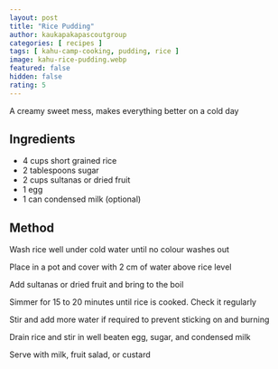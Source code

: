 ```yaml
---
layout: post
title: "Rice Pudding"
author: kaukapakapascoutgroup
categories: [ recipes ]
tags: [ kahu-camp-cooking, pudding, rice ]
image: kahu-rice-pudding.webp
featured: false
hidden: false
rating: 5
---
```


A creamy sweet mess, makes everything better on a cold day

## Ingredients

* 4 cups short grained rice
* 2 tablespoons sugar
* 2 cups sultanas or dried fruit
* 1 egg
* 1 can condensed milk (optional)

## Method

Wash rice well under cold water until no colour washes out

Place in a pot and cover with 2 cm of water above rice level

Add sultanas or dried fruit and bring to the boil

Simmer for 15 to 20 minutes until rice is cooked. Check it regularly

Stir and add more water if required to prevent sticking on and burning

Drain rice and stir in well beaten egg, sugar, and condensed milk

Serve with milk, fruit salad, or custard
